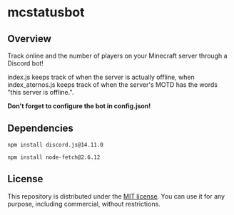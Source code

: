 # mcstatusbot

## Overview

Track online and the number of players on your Minecraft server through a Discord bot!

index.js keeps track of when the server is actually offline, when index_aternos.js keeps track of when the server's MOTD has the words "this server is offline.".

**Don't forget to configure the bot in config.json!**

## Dependencies

```
npm install discord.js@14.11.0
```
```
npm install node-fetch@2.6.12
```
## License

This repository is distributed under the [MIT license](https://mit-license.org/). You can use it for any purpose, including commercial, without restrictions.
